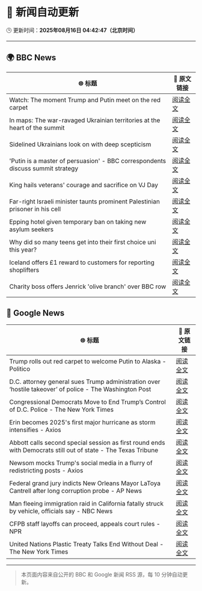 # 🧠 新闻自动更新

🕒 更新时间：**2025年08月16日 04:42:47（北京时间）**

---

## 🌍 BBC News

| 🌐 标题 | 🔗 原文链接 |
|--------|-------------|
| Watch: The moment Trump and Putin meet on the red carpet | [阅读全文](https://www.bbc.com/news/articles/cwy0v14vw18o?at_medium=RSS&at_campaign=rss) |
| In maps: The war-ravaged Ukrainian territories at the heart of the summit | [阅读全文](https://www.bbc.com/news/articles/cgkrn433lk2o?at_medium=RSS&at_campaign=rss) |
| Sidelined Ukrainians look on with deep scepticism | [阅读全文](https://www.bbc.com/news/articles/cm21l237pkpo?at_medium=RSS&at_campaign=rss) |
| 'Putin is a master of persuasion' - BBC correspondents discuss summit strategy | [阅读全文](https://www.bbc.com/news/videos/c6205ezp6nlo?at_medium=RSS&at_campaign=rss) |
| King hails veterans' courage and sacrifice on VJ Day | [阅读全文](https://www.bbc.com/news/articles/c5y0lnzpqjgo?at_medium=RSS&at_campaign=rss) |
| Far-right Israeli minister taunts prominent Palestinian prisoner in his cell | [阅读全文](https://www.bbc.com/news/articles/cqxg3xg8xyyo?at_medium=RSS&at_campaign=rss) |
| Epping hotel given temporary ban on taking new asylum seekers | [阅读全文](https://www.bbc.com/news/articles/cp8z537ngvno?at_medium=RSS&at_campaign=rss) |
| Why did so many teens get into their first choice uni this year? | [阅读全文](https://www.bbc.com/news/articles/c62n9ygdqeno?at_medium=RSS&at_campaign=rss) |
| Iceland offers £1 reward to customers for reporting shoplifters | [阅读全文](https://www.bbc.com/news/articles/c707rzen2zvo?at_medium=RSS&at_campaign=rss) |
| Charity boss offers Jenrick 'olive branch' over BBC row | [阅读全文](https://www.bbc.com/news/articles/cwyex93wnd3o?at_medium=RSS&at_campaign=rss) |

## 📰 Google News

| 🌐 标题 | 🔗 原文链接 |
|--------|-------------|
| Trump rolls out red carpet to welcome Putin to Alaska - Politico | [阅读全文](https://news.google.com/rss/articles/CBMiggFBVV95cUxQXzVwTmRLVUFDcTh5bURjek01UjBiUE9POTVBRUJCYmt3VnFvMXZWblNMd1o2RkVHUVp0eHhfOEExQjd6emZMOFNnZVdQRmFFa3AycFdiM0d5R2NMYVdOV1hlX3hGWERlay1xb3VpVVNQaS1XOUZDVHNLTjdac09Ub1Vn?oc=5) |
| D.C. attorney general sues Trump administration over ‘hostile takeover’ of police - The Washington Post | [阅读全文](https://news.google.com/rss/articles/CBMihAFBVV95cUxOb3oySWphQkRsZ1RUWGwzMi1OeFVVaFpackZWcjlMS0N2VkwxN3pPMnRCXzhzUjg3T19rV1pNanlkZjdaVlBkMWt4ZHlIeVc3U1FpNVVxMVAxcDVCVW9BUmpLeUpDb25sTXVsc1Q2NHJJOEtmdXltbFZDWEx6azdfSmQwYXA?oc=5) |
| Congressional Democrats Move to End Trump’s Control of D.C. Police - The New York Times | [阅读全文](https://news.google.com/rss/articles/CBMitgFBVV95cUxNXzZibHlxVU40NXBlcFFDeHA5SWFKWmI1ZUdJdkhsMHdUcEZ2dmR1eVVKRFZoNlhLQVdtVnE1U2Nua0hIX0JFTXdER3NlRWFKWHgzbUZhNnpCSXRQdG92RDQ5c2p2a2ZMNlNrQ1l0c1FKdjRCbDRjbThLY3lxRmw5VkJuQWtGUU05VndiSWZ0WHQwZk9TcHlIeHlYdzZQak41eU5LZjRWQy1KY2NPaHRGajZlaVZEUQ?oc=5) |
| Erin becomes 2025's first major hurricane as storm intensifies - Axios | [阅读全文](https://news.google.com/rss/articles/CBMidEFVX3lxTFAwT1JJWGEtcDZvcElXSEtjS0xDY3VDY29udE93TTRONUpIN0FRT1hDOC1wR0E3SkJiN1ZDMzRNamdEeWw4SlJlLVBYUzk3SnozSDBGa1QtRkozUHFzanFHbTl0ODRlaW0zRnNVZjFSdmVDRDlJ?oc=5) |
| Abbott calls second special session as first round ends with Democrats still out of state - The Texas Tribune | [阅读全文](https://news.google.com/rss/articles/CBMisAFBVV95cUxQLVVDb1ZHbWVXbTZkUWpqbEZYUjlqTDdQUTZ2NjNNV0w1WWVUNEFIQUR6UGZRNjk1UlNCZlRKVllab2RDTjRaMnB4VWE3ZWFoVTNNZ01ENlh3WG11N193Z3JfZzBkaEd3cVU4VzZCcnJxQ0RVUkZIR21BbG5uTThUcXlubzhWWjRTQ2RNNUdzWkROUHJCZ0hvekxrR0I5N0k2M1lLTlNlX3U2VnZUY0tneA?oc=5) |
| Newsom mocks Trump's social media in a flurry of redistricting posts - Axios | [阅读全文](https://news.google.com/rss/articles/CBMifEFVX3lxTFAwR1dCZ1JWeFl0N2V1NTNGSmtzeEJ1VjREaEJkbGptcDJMZkpHbTBndHlnSlkzWVIzVEQyX3NFamdjX0ZVd3BfZExZbEdZR1J5dmVBOVF3WFA2a3ZnNXl5QUYyeEk5Qy1ZSGRuS2dPR0d1ckRhS1ltNXV0amw?oc=5) |
| Federal grand jury indicts New Orleans Mayor LaToya Cantrell after long corruption probe - AP News | [阅读全文](https://news.google.com/rss/articles/CBMisgFBVV95cUxPb0FsU3pGOFBEN1cwTmhPalUtemhoUWEyQnR0MkRBWDF3MDhKcDAtUTJ0MHN6RVlGNG5jWnhoQUJZQkR5eDlnLTllWmVjTGZ3VTBHTm9YbUx6Rnc5RkVaNk1VZy1kSkZDS0tsc3htY0pXMENjM0hZY3dXR1JVSkF3VXdOOHB1a1hEOTZXWG9EV3MwdjR3TExTbldJYUZXVW5hQlBLR2dDS2dLWi1tZXVvcmR3?oc=5) |
| Man fleeing immigration raid in California fatally struck by vehicle, officials say - NBC News | [阅读全文](https://news.google.com/rss/articles/CBMiugFBVV95cUxQa2ZaUW1ZSFIwN041Z2dKRXNtVWIzR05yaFdRZVlvZE5nVklWUVFkWU1lb2RiUE5SLTJ1U2lheTNlWERpTXZSak9VOERrZmNDSkM0SmFBSG5BTU1lQVV6YUx4RTBQdHd1RTJ3Nm8xaDIwYUV1OWlhRVAwSGlnNXJNQl9fRFI0Z2puV0Y2OU9UMll2bDVPU3lULURyLVJYTDR5NTdTTGJSTC1tLUJUdk1tTF90dHVFSEZyeFHSAVZBVV95cUxNWXlHeDNycW1VbFU0ekt3dm1BT29aT09wUy1aMURJdXc1bXlqenFVamhuVzBkTDE2dFdYcTdzS2ZZWEJUdjhZVGxYWk5NRE94dXR2V2hCUQ?oc=5) |
| CFPB staff layoffs can proceed, appeals court rules - NPR | [阅读全文](https://news.google.com/rss/articles/CBMihAFBVV95cUxNazRINlVuV3RyYU9wTDg2dng5czUyaEZmR213QXFJQ1JtZWxtX2E5bzRnbFNaQWw2V1NXOTRIUXRFbURTVVVsVVc4ZlJhV2VMX2twR1U5M0R2dnlzT09ZelczZTVCS2h3Y1BNXy03X0x0Um8tT25BSnVNZm9xZzhpMzdrVWo?oc=5) |
| United Nations Plastic Treaty Talks End Without Deal - The New York Times | [阅读全文](https://news.google.com/rss/articles/CBMikAFBVV95cUxNM0lyLVFHNmJrWWEtYjVvd09SaGpUNUtTMWtzZ2RndU5Ic3pUSVNXWlU1Vnp5WUozaGJoR1E5RzBzTVF6MDJCdm9yc09heGVFbW9LOUs0Q3BqX2JzbzlmZE9nMHh3MlhJbUNYMlY1LVUzbDJKYjNLN3NiVElDS0xjOTlNTHVCdzQ2eXlrOWJaZzc?oc=5) |

---
> 本页面内容来自公开的 BBC 和 Google 新闻 RSS 源，每 10 分钟自动更新。